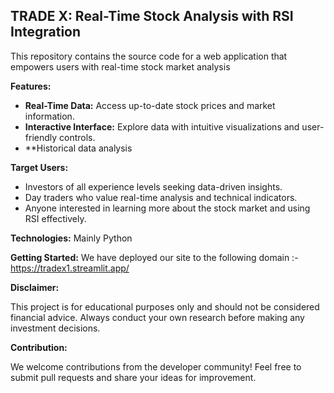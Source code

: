 ##  **TRADE X: Real-Time Stock Analysis with RSI Integration**

This repository contains the source code for a web application that empowers users with real-time stock market analysis 

**Features:**

* **Real-Time Data:** Access up-to-date stock prices and market information.
* **Interactive Interface:** Explore data with intuitive visualizations and user-friendly controls.
*  **Historical data analysis

**Target Users:**

* Investors of all experience levels seeking data-driven insights.
* Day traders who value real-time analysis and technical indicators.
* Anyone interested in learning more about the stock market and using RSI effectively.

**Technologies:**
Mainly Python

**Getting Started:**
We have deployed our site to the following domain :- https://tradex1.streamlit.app/

**Disclaimer:**

This project is for educational purposes only and should not be considered financial advice. Always conduct your own research before making any investment decisions.

**Contribution:**

We welcome contributions from the developer community! Feel free to submit pull requests and share your ideas for improvement.
